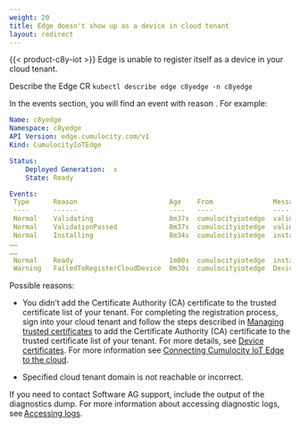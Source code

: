 ```yaml
---
weight: 20
title: Edge doesn't show up as a device in cloud tenant 
layout: redirect
---
```


{{< product-c8y-iot >}} Edge is unable to register itself as a device in your cloud tenant. 

Describe the Edge CR `kubectl describe edge c8yedge -n c8yedge`

In the events section, you will find an event with reason . For example: 

```yaml
Name: c8yedge
Namespace: c8yedge
API Version: edge.cumulocity.com/v1 
Kind: CumulocityIoTEdge

Status: 
	Deployed Generation:  x
	State: Ready

Events: 
 Type      Reason                       Age    From               Message 
 ----      ------                       ----   ----               ------- 
 Normal    Validating                   8m37s  cumulocityiotedge  validating 
 Normal    ValidationPassed             8m37s  cumulocityiotedge  validation passed 
 Normal    Installing                   8m34s  cumulocityiotedge  installing 
…… 
…… 
 Normal    Ready                        1m00s  cumulocityiotedge  installed successfully 
 Warning   FailedToRegisterCloudDevice  0m30s  cumulocityiotedge  Device failed to connect to <cloud tenant domain>, you might not have uploaded the device certificate to Cumulocity 
```
Possible reasons:
* You didn’t add the Certificate Authority (CA) certificate to the trusted certificate list of your tenant.
For completing the registration process, sign into your cloud tenant and follow the steps described in [Managing trusted certificates](/users-guide/device-management/#managing-trusted-certificates) to add the Certificate Authority (CA) certificate to the trusted certificate list of your tenant. For more details, see [Device certificates](/device-integration/mqtt/#device-certificates).
For more information see [Connecting Cumulocity IoT Edge to the cloud](/edge-k8s/k8-edge-connecting-edge-to-cloud/). 

* Specified cloud tenant domain is not reachable or incorrect. 

If you need to contact Software AG support, include the output of the diagnostics dump. For more information about accessing diagnostic logs, see [Accessing logs](/edge-k8s/installing-edge-on-k8/#accessing-logs). 